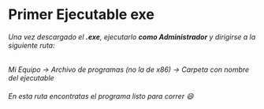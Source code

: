 # Primer Ejecutable exe

###### Una vez descargado el **.exe**, ejecutarlo **como Administrador** y dirigirse a la siguiente ruta:

*Mi Equipo -> Archivo de programas (no la de x86) -> Carpeta con nombre del ejecutable*

###### En esta ruta encontratas el programa listo para correr :smile:


